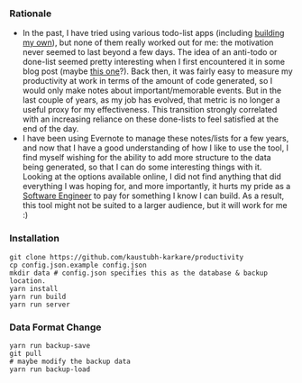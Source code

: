 ### Rationale
* In the past, I have tried using various todo-list apps (including [building my own](https://github.com/kaustubh-karkare/todolist)), but none of them really worked out for me: the motivation never seemed to last beyond a few days. The idea of an anti-todo or done-list seemed pretty interesting when I first encountered it in some blog post (maybe [this one](https://www.fastcompany.com/3034785/why-an-anti-to-do-list-might-be-the-secret-to-productivity)?). Back then, it was fairly easy to measure my productivity at work in terms of the amount of code generated, so I would only make notes about important/memorable events. But in the last couple of years, as my job has evolved, that metric is no longer a useful proxy for my effectiveness. This transition strongly correlated with an increasing reliance on these done-lists to feel satisfied at the end of the day.
* I have been using Evernote to manage these notes/lists for a few years, and now that I have a good understanding of how I like to use the tool, I find myself wishing for the ability to add more structure to the data being generated, so that I can do some interesting things with it. Looking at the options available online, I did not find anything that did everything I was hoping for, and more importantly, it hurts my pride as a [Software Engineer](https://www.linkedin.com/in/kaustubh-karkare/) to pay for something I know I can build. As a result, this tool might not be suited to a larger audience, but it will work for me :)

### Installation

```
git clone https://github.com/kaustubh-karkare/productivity
cp config.json.example config.json
mkdir data # config.json specifies this as the database & backup location.
yarn install
yarn run build
yarn run server
```

### Data Format Change

```
yarn run backup-save
git pull
# maybe modify the backup data
yarn run backup-load
```
